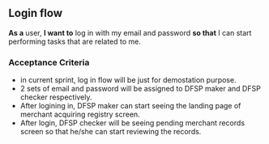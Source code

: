 ## Login flow

**As a** user, **I want to** log in with my email and password **so that** I can start performing tasks that are related to me.

### Acceptance Criteria

* in current sprint, log in flow will be just for demostation purpose.
* 2 sets of email and password will be assigned to DFSP maker and DFSP checker respectively.
* After logining in, DFSP maker can start seeing the landing page of merchant acquiring registry screen.
* After login, DFSP checker will be seeing pending merchant records screen so that he/she can start reviewing the records. 